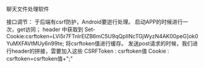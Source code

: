 聊天文件处理软件

接口调节：
	于后端有csrf防护，Android要逬行处理。
	启动APP的时候进行一次，get访同；
	header 中获取到 Set-Cookie:csrftoken=LVi5r7FTnlrEIZB6mC5U9qQpIINcTGjWyzN4AK00peG]ok0YuMXFAVtMUy6n99te;
	将csrftoken值进行缓存。
	发送post请求的时候，我们进行header的拼接，雲要加入这些
					CSRFToken : csrftoken值
					Cookie : csrftoken=csrftoken值+";"
